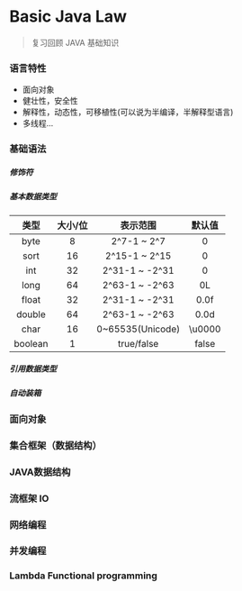 # Basic Java Law
> 复习回顾 JAVA 基础知识 

### 语言特性 

- 面向对象
- 健壮性，安全性
- 解释性，动态性，可移植性(可以说为半编译，半解释型语言)
- 多线程...

### 基础语法 

##### 修饰符

    

##### 基本数据类型

   类型 | 大小/位 | 表示范围 | 默认值 
   :----:|:----:|:--------:|:-----: 
   byte |8|2^7-1 ~ 2^7|0
   sort |16|2^15-1 ~ 2^15|0
    int  |32|2^31-1 ~ -2^31|0
    long |64|2^63-1 ~ -2^63|0L
    float|32|2^31-1 ~ -2^31|0.0f
    double|64|2^63-1 ~ -2^63|0.0d
    char |16|  0~65535(Unicode) |\u0000
    boolean |1|true/false|false


##### 引用数据类型

##### 自动装箱

 

### 面向对象 

### 集合框架（数据结构）

### JAVA数据结构 

### 流框架 IO 

### 网络编程 

### 并发编程 


### Lambda Functional programming
